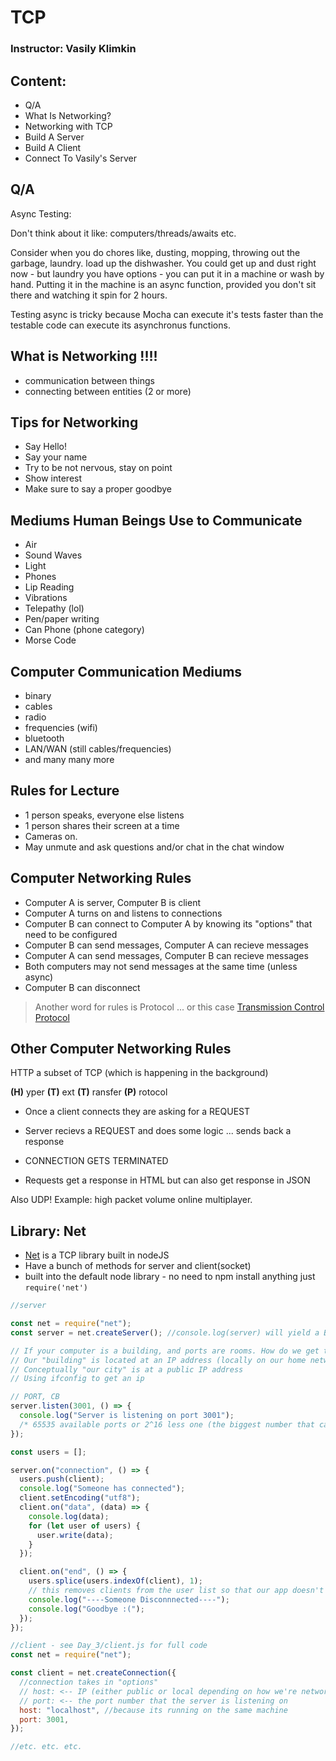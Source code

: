 # TCP

### Instructor: Vasily Klimkin

## Content:

- Q/A
- What Is Networking?
- Networking with TCP
- Build A Server
- Build A Client
- Connect To Vasily's Server

## Q/A

Async Testing:

Don't think about it like: computers/threads/awaits etc.

Consider when you do chores like, dusting, mopping, throwing out the garbage, laundry. load up the dishwasher. You could get up and dust right now - but laundry you have options - you can put it in a machine or wash by hand. Putting it in the machine is an async function, provided you don't sit there and watching it spin for 2 hours.

Testing async is tricky because Mocha can execute it's tests faster than the testable code can execute its asynchronus functions.

## What is Networking !!!!

- communication between things
- connecting between entities (2 or more)

## Tips for Networking

- Say Hello!
- Say your name
- Try to be not nervous, stay on point
- Show interest
- Make sure to say a proper goodbye

## Mediums Human Beings Use to Communicate

- Air
- Sound Waves
- Light
- Phones
- Lip Reading
- Vibrations
- Telepathy (lol)
- Pen/paper writing
- Can Phone (phone category)
- Morse Code

## Computer Communication Mediums

- binary
- cables
- radio
- frequencies (wifi)
- bluetooth
- LAN/WAN (still cables/frequencies)
- and many many more

## Rules for Lecture

- 1 person speaks, everyone else listens
- 1 person shares their screen at a time
- Cameras on.
- May unmute and ask questions and/or chat in the chat window

## Computer Networking Rules

- Computer A is server, Computer B is client
- Computer A turns on and listens to connections
- Computer B can connect to Computer A by knowing its "options" that need to be configured
- Computer B can send messages, Computer A can recieve messages
- Computer A can send messages, Computer B can recieve messages
- Both computers may not send messages at the same time (unless async)
- Computer B can disconnect

> Another word for rules is Protocol ... or this case [Transmission Control Protocol](https://tools.ietf.org/html/rfc793)

## Other Computer Networking Rules

HTTP a subset of TCP (which is happening in the background)

**(H)** yper **(T)** ext **(T)** ransfer **(P)** rotocol

- Once a client connects they are asking for a REQUEST
- Server recievs a REQUEST and does some logic ... sends back a response
- CONNECTION GETS TERMINATED

- Requests get a response in HTML but can also get response in JSON

Also UDP! Example: high packet volume online multiplayer.

## Library: Net

- [Net](https://nodejs.org/api/net.html) is a TCP library built in nodeJS
- Have a bunch of methods for server and client(socket)
- built into the default node library - no need to npm install anything just `require('net')`

```javascript
//server

const net = require("net");
const server = net.createServer(); //console.log(server) will yield a BUNCH of info about what server is

// If your computer is a building, and ports are rooms. How do we get to your building?
// Our "building" is located at an IP address (locally on our home network)
// Conceptually "our city" is at a public IP address
// Using ifconfig to get an ip

// PORT, CB
server.listen(3001, () => {
  console.log("Server is listening on port 3001");
  /* 65535 available ports or 2^16 less one (the biggest number that can be represented with an unsigned 16 bit number) Port 0 is reserved */
});

const users = [];

server.on("connection", () => {
  users.push(client);
  console.log("Someone has connected");
  client.setEncoding("utf8");
  client.on("data", (data) => {
    console.log(data);
    for (let user of users) {
      user.write(data);
    }
  });

  client.on("end", () => {
    users.splice(users.indexOf(client), 1);
    // this removes clients from the user list so that our app doesn't crash
    console.log("----Someone Disconnnected----");
    console.log("Goodbye :(");
  });
});
```

```javascript
//client - see Day_3/client.js for full code
const net = require("net");

const client = net.createConnection({
  //connection takes in "options"
  // host: <-- IP (either public or local depending on how we're networking)
  // port: <-- the port number that the server is listening on
  host: "localhost", //because its running on the same machine
  port: 3001,
});

//etc. etc. etc.
```
